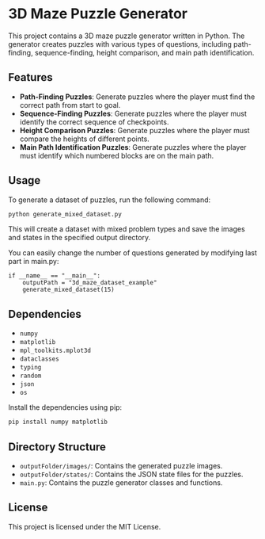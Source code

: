 # 3D Maze Puzzle Generator

This project contains a 3D maze puzzle generator written in Python. The generator creates puzzles with various types of questions, including path-finding, sequence-finding, height comparison, and main path identification.

## Features

- **Path-Finding Puzzles**: Generate puzzles where the player must find the correct path from start to goal.
- **Sequence-Finding Puzzles**: Generate puzzles where the player must identify the correct sequence of checkpoints.
- **Height Comparison Puzzles**: Generate puzzles where the player must compare the heights of different points.
- **Main Path Identification Puzzles**: Generate puzzles where the player must identify which numbered blocks are on the main path.

## Usage

To generate a dataset of puzzles, run the following command:

```bash
python generate_mixed_dataset.py
```

This will create a dataset with mixed problem types and save the images and states in the specified output directory.

You can easily change the number of questions generated by modifying last part in main.py:

```
if __name__ == "__main__":
    outputPath = "3d_maze_dataset_example"
    generate_mixed_dataset(15)
```

## Dependencies

- `numpy`
- `matplotlib`
- `mpl_toolkits.mplot3d`
- `dataclasses`
- `typing`
- `random`
- `json`
- `os`

Install the dependencies using pip:

```bash
pip install numpy matplotlib
```

## Directory Structure

- `outputFolder/images/`: Contains the generated puzzle images.
- `outputFolder/states/`: Contains the JSON state files for the puzzles.
- `main.py`: Contains the puzzle generator classes and functions.

## License

This project is licensed under the MIT License.

